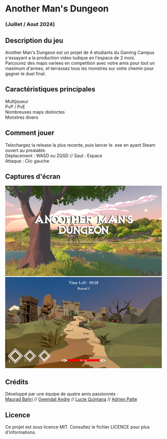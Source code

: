 # Another Man's Dungeon
### (Juillet / Aout 2024) 
## Description du jeu
Another Man's Dungeon est un projet de 4 etudiants du Gaming Campus s'essayant a la production video ludique en l'espace de 2 mois.  
Parcourez des maps variees en competition avec votre amis pour loot un maximum d'armes, et terrassez tous les monstres sur votre chemin pour gagner le duel final.

## Caractéristiques principales
Multijoueur  
PvP / PvE  
Nombreuses maps distinctes  
Monstres divers  

## Comment jouer
Telechargez la release la plus recente, puis lancer le .exe en ayant Steam ouvert au prealable.  
Déplacement : WASD ou ZQSD  // Saut : Espace  
Attaque : Clic gauche  

## Captures d'écran
![MenuPrincipale](/Captures/Capture1.PNG)
![InGame1](/Captures/Capture2.PNG)

## Crédits
Développé par une équipe de quatre amis passionnés :  
[Maurad Bahri](https://www.linkedin.com/in/maurad-bahri-2920b3265/) // [Gwendal Andre](https://www.linkedin.com/in/gwendal-andre-4a86b7253/) // [Lucie Quintana](https://www.linkedin.com/in/lucie-quintana-0174b6232/) // [Adrien Patte](https://www.linkedin.com/in/adrien-patte/)

## Licence
Ce projet est sous licence MIT. Consultez le fichier LICENCE pour plus d'informations.  
